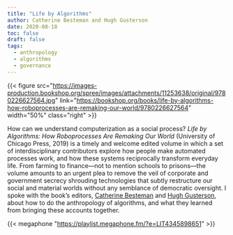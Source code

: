 ```yaml
---
title: "Life by Algorithms"
author: Catherine Besteman and Hugh Gusterson
date: 2020-08-18
toc: false
draft: false
tags:
  - anthropology
  - algorithms
  - governance
---
```


{{< figure src="https://images-production.bookshop.org/spree/images/attachments/11253638/original/9780226627564.jpg" link="https://bookshop.org/books/life-by-algorithms-how-roboprocesses-are-remaking-our-world/9780226627564" width="50%" class="right" >}}

How can we understand computerization as a social process? _Life by Algorithms: How Roboprocesses Are Remaking Our World_ (University of Chicago Press, 2019) is a timely and welcome edited volume in which a set of interdisciplinary contributors explore how people make automated processes work, and how these systems reciprocally transform everyday life. From farming to finance—not to mention schools to prisons—the volume amounts to an urgent plea to remove the veil of corporate and government secrecy shrouding technologies that subtly restructure our social and material worlds without any semblance of democratic oversight. I spoke with the book’s editors, [Catherine Besteman](https://www.colby.edu/directory/profile/catherine.besteman/) and [Hugh Gusterson](https://anthropology.columbian.gwu.edu/hugh-gusterson), about how to do the anthropology of algorithms, and what they learned from bringing these accounts together.

{{< megaphone "https://playlist.megaphone.fm/?e=LIT4345898651" >}}
